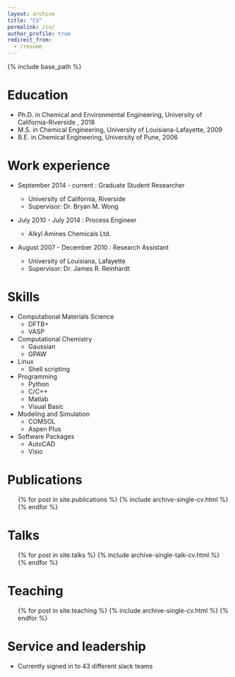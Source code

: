 ```yaml
---
layout: archive
title: "CV"
permalink: /cv/
author_profile: true
redirect_from:
  - /resume
---
```


{% include base_path %}

Education
======
* Ph.D. in Chemical and Environmental Engineering, University of California-Riverside , 2018
* M.S. in Chemical Engineering, University of Louisiana-Lafayette, 2009
* B.E. in Chemical Engineering, University of Pune, 2006

Work experience
======
* September 2014 - current : Graduate Student Researcher 
  * University of California, Riverside
  * Supervisor: Dr. Bryan M. Wong

* July 2010 - July 2014 : Process Engineer
  * Alkyl Amines Chemicals Ltd.

* August 2007 - December 2010 : Research Assistant
  * University of Louisiana, Lafayette
  * Supervisor: Dr. James R. Reinhardt
  
Skills
======
* Computational Materials Science
  * DFTB+
  * VASP
* Computational Chemistry
  * Gaussian
  * GPAW
* Linux
  * Shell scripting
* Programming
  * Python
  * C/C++
  * Matlab
  * Visual Basic
* Modeling and Simulation
  * COMSOL
  * Aspen Plus
* Software Packages
  * AutoCAD
  * Visio
  
Publications
======
  <ul>{% for post in site.publications %}
    {% include archive-single-cv.html %}
  {% endfor %}</ul>
  
Talks
======
  <ul>{% for post in site.talks %}
    {% include archive-single-talk-cv.html %}
  {% endfor %}</ul>
  
Teaching
======
  <ul>{% for post in site.teaching %}
    {% include archive-single-cv.html %}
  {% endfor %}</ul>
  
Service and leadership
======
* Currently signed in to 43 different slack teams
